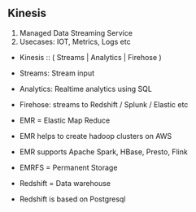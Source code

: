 

## Kinesis 
1. Managed Data Streaming Service
2. Usecases: IOT, Metrics, Logs etc 

- Kinesis :: ( Streams | Analytics | Firehose ) 

- Streams: Stream input 
- Analytics: Realtime analytics using SQL 
- Firehose: streams to Redshift / Splunk / Elastic etc 

- EMR = Elastic Map Reduce 
- EMR helps to create hadoop clusters on AWS 
- EMR supports Apache Spark, HBase, Presto, Flink 
- EMRFS = Permanent Storage 

- Redshift = Data warehouse 
- Redshift is based on Postgresql
